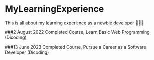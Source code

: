 # MyLearningExperience
This is all about my learning experience as a newbie developer 👩‍💻🌱

###2 August 2022
Completed Course, Learn Basic Web Programming (Dicoding)

###13 June 2023
Completed Course, Pursue a Career as a Software Developer (Dicoding)

